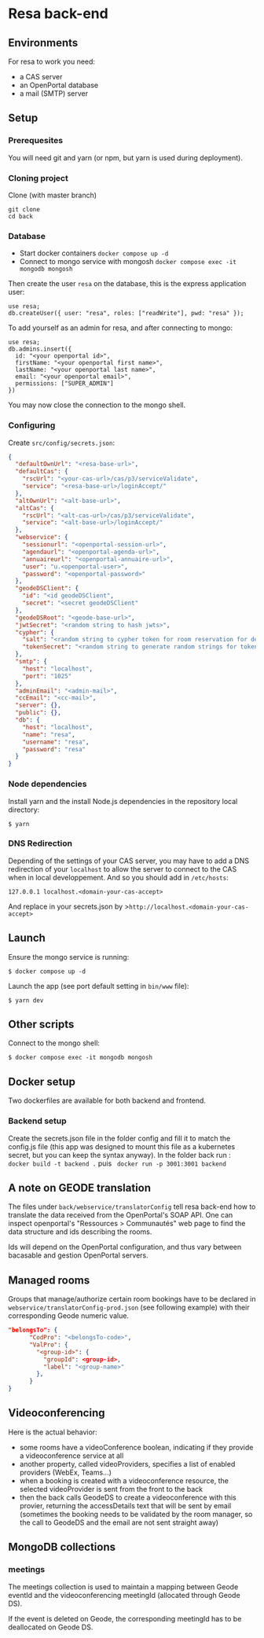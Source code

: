 # Resa back-end

## Environments

For resa to work you need:

- a CAS server
- an OpenPortal database
- a mail (SMTP) server

## Setup

### Prerequesites

You will need git and yarn (or npm, but yarn is used during deployment).

### Cloning project

Clone (with master branch)

```console
git clone
cd back
```

### Database

- Start docker containers `docker compose up -d`
- Connect to mongo service with mongosh `docker compose exec -it mongodb mongosh`

Then create the user `resa` on the database, this is the express application user:

```mongodb
use resa;
db.createUser({ user: "resa", roles: ["readWrite"], pwd: "resa" });
```

To add yourself as an admin for resa, and after connecting to mongo:

```mongo
use resa;
db.admins.insert({
  id: "<your openportal id>",
  firstName: "<your openportal first name>",
  lastName: "<your openportal last name>",
  email: "<your openportal email>",
  permissions: ["SUPER_ADMIN"]
})
```

You may now close the connection to the mongo shell.

### Configuring

Create `src/config/secrets.json`:

```json
{
  "defaultOwnUrl": "<resa-base-url>",
  "defaultCas": {
    "rscUrl": "<your-cas-url>/cas/p3/serviceValidate",
    "service": "<resa-base-url>/loginAccept/"
  },
  "altOwnUrl": "<alt-base-url>",
  "altCas": {
    "rscUrl": "<alt-cas-url>/cas/p3/serviceValidate",
    "service": "<alt-base-url>/loginAccept/"
  },
  "webservice": {
    "sessionurl": "<openportal-session-url>",
    "agendaurl": "<openportal-agenda-url>",
    "annuaireurl": "<openportal-annuaire-url>",
    "user": "u.<openportal-user>",
    "password": "<openportal-password>"
  },
  "geodeDSClient": {
    "id": "<id geodeDSClient",
    "secret": "<secret geodeDSClient"
  },
  "geodeDSRoot": "<geode-base-url>",
  "jwtSecret": "<random string to hash jwts>",
  "cypher": {
    "salt": "<random string to cypher token for room reservation for delegates>",
    "tokenSecret": "<random string to generate random strings for token>"
  },
  "smtp": {
    "host": "localhost",
    "port": "1025"
  },
  "adminEmail": "<admin-mail>",
  "ccEmail": "<cc-mail>",
  "server": {},
  "public": {},
  "db": {
    "host": "localhost",
    "name": "resa",
    "username": "resa",
    "password": "resa"
  }
}
```

### Node dependencies

Install yarn and the install Node.js dependencies in the repository local directory:

```console
$ yarn
```

### DNS Redirection

Depending of the settings of your CAS server, you may have to add a DNS redirection of your `localhost` to allow the server to connect to the CAS when in local developpement. And so you should add in `/etc/hosts`:

`127.0.0.1 localhost.<domain-your-cas-accept>`

And replace <resa-base-url> in your secrets.json by >`http://localhost.<domain-your-cas-accept>`

## Launch

Ensure the mongo service is running:

```console
$ docker compose up -d
```

Launch the app (see port default setting in `bin/www` file):

```console
$ yarn dev
```

## Other scripts

Connect to the mongo shell:

```console
$ docker compose exec -it mongodb mongosh
```

## Docker setup

Two dockerfiles are available for both backend and frontend.

### Backend setup

Create the secrets.json file in the folder config and fill it to match the config.js file (this app was designed to mount this file as a kubernetes secret, but you can keep the syntax anyway).
In the folder back run : ` docker build -t backend .` puis ` docker run -p 3001:3001 backend`

## A note on GEODE translation

The files under `back/webservice/translatorConfig` tell resa back-end how to translate the data received from the OpenPortal's SOAP API. One can inspect openportal's "Ressources > Communautés" web page to find the data structure and ids describing the rooms.

Ids will depend on the OpenPortal configuration, and thus vary between bacasable and gestion OpenPortal servers.

## Managed rooms

Groups that manage/authorize certain room bookings have to be declared in `webservice/translatorConfig-prod.json` (see following example) with their corresponding Geode numeric value.

```json
"belongsTo": {
      "CodPro": "<belongsTo-code>",
      "ValPro": {
        "<group-id>": {
          "groupId": <group-id>,
          "label": "<group-name>"
        },
      }
}
```

## Videoconferencing

Here is the actual behavior:

- some rooms have a videoConference boolean, indicating if they provide a videoconference service at all
- another property, called videoProviders, specifies a list of enabled providers (WebEx, Teams...)
- when a booking is created with a videoconference resource, the selected videoProvider is sent from the front to the back
- then the back calls GeodeDS to create a videoconference with this provier, returning the accessDetails text that will be sent by email (sometimes the booking needs to be validated by the room manager, so the call to GeodeDS and the email are not sent straight away)

## MongoDB collections

### meetings

The meetings collection is used to maintain a mapping between Geode eventId and the videoconferencing meetingId (allocated through Geode DS).

If the event is deleted on Geode, the corresponding meetingId has to be deallocated on Geode DS.
